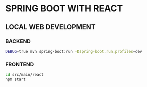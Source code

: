 # SPRING BOOT WITH REACT

## LOCAL WEB DEVELOPMENT

### BACKEND
```bash
DEBUG=true mvn spring-boot:run -Dspring-boot.run.profiles=dev
```

### FRONTEND

```bash
cd src/main/react
npm start
```
